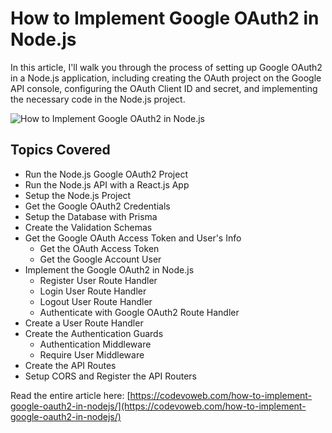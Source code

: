 # How to Implement Google OAuth2 in Node.js

In this article, I'll walk you through the process of setting up Google OAuth2 in a Node.js application, including creating the OAuth project on the Google API console, configuring the OAuth Client ID and secret, and implementing the necessary code in the Node.js project. 

![How to Implement Google OAuth2 in Node.js](https://codevoweb.com/wp-content/uploads/2023/01/How-to-Implement-Google-OAuth2-in-Node.js.webp)

## Topics Covered

- Run the Node.js Google OAuth2 Project
- Run the Node.js API with a React.js App
- Setup the Node.js Project
- Get the Google OAuth2 Credentials
- Setup the Database with Prisma
- Create the Validation Schemas
- Get the Google OAuth Access Token and User's Info
    - Get the OAuth Access Token
    - Get the Google Account User
- Implement the Google OAuth2 in Node.js
    - Register User Route Handler
    - Login User Route Handler
    - Logout User Route Handler
    - Authenticate with Google OAuth2 Route Handler
- Create a User Route Handler
- Create the Authentication Guards
    - Authentication Middleware
    - Require User Middleware
- Create the API Routes
- Setup CORS and Register the API Routers

Read the entire article here: [https://codevoweb.com/how-to-implement-google-oauth2-in-nodejs/](https://codevoweb.com/how-to-implement-google-oauth2-in-nodejs/)

